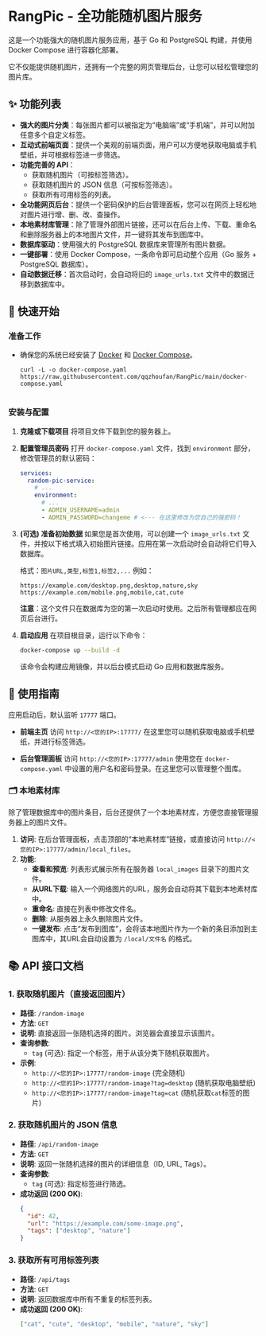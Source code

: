 # RangPic - 全功能随机图片服务

这是一个功能强大的随机图片服务应用，基于 Go 和 PostgreSQL 构建，并使用 Docker Compose 进行容器化部署。

它不仅能提供随机图片，还拥有一个完整的网页管理后台，让您可以轻松管理您的图片库。

## ✨ 功能列表

- **强大的图片分类**：每张图片都可以被指定为“电脑端”或“手机端”，并可以附加任意多个自定义标签。
- **互动式前端页面**：提供一个美观的前端页面，用户可以方便地获取电脑或手机壁纸，并可根据标签进一步筛选。
- **功能完善的 API**：
  - 获取随机图片（可按标签筛选）。
  - 获取随机图片的 JSON 信息（可按标签筛选）。
  - 获取所有可用标签的列表。
- **全功能网页后台**：提供一个密码保护的后台管理面板，您可以在网页上轻松地对图片进行增、删、改、查操作。
- **本地素材库管理**：除了管理外部图片链接，还可以在后台上传、下载、重命名和删除服务器上的本地图片文件，并一键将其发布到图库中。
- **数据库驱动**：使用强大的 PostgreSQL 数据库来管理所有图片数据。
- **一键部署**：使用 Docker Compose，一条命令即可启动整个应用（Go 服务 + PostgreSQL 数据库）。
- **自动数据迁移**：首次启动时，会自动将旧的 `image_urls.txt` 文件中的数据迁移到数据库中。

## 🚀 快速开始

### 准备工作

- 确保您的系统已经安装了 [Docker](https://www.docker.com/) 和 [Docker Compose](https://docs.docker.com/compose/install/)。
  ```
  curl -L -o docker-compose.yaml https://raw.githubusercontent.com/qqzhoufan/RangPic/main/docker-compose.yaml 


### 安装与配置

1.  **克隆或下载项目**
    将项目文件下载到您的服务器上。

2.  **配置管理员密码**
    打开 `docker-compose.yaml` 文件，找到 `environment` 部分，修改管理员的默认密码：

    ```yaml
    services:
      random-pic-service:
        # ...
        environment:
          # ...
          - ADMIN_USERNAME=admin
          - ADMIN_PASSWORD=changeme # <--- 在这里修改为您自己的强密码！
    ```

3.  **(可选) 准备初始数据**
    如果您是首次使用，可以创建一个 `image_urls.txt` 文件，并按以下格式填入初始图片链接。应用在第一次启动时会自动将它们导入数据库。

    格式：`图片URL,类型,标签1,标签2,...`
    例如：
    ```
    https://example.com/desktop.png,desktop,nature,sky
    https://example.com/mobile.png,mobile,cat,cute
    ```
    **注意**：这个文件只在数据库为空的第一次启动时使用。之后所有管理都应在网页后台进行。

4.  **启动应用**
    在项目根目录，运行以下命令：

    ```bash
    docker-compose up --build -d
    ```
    该命令会构建应用镜像，并以后台模式启动 Go 应用和数据库服务。

## 📖 使用指南

应用启动后，默认监听 `17777` 端口。

- **前端主页**
  访问 `http://<您的IP>:17777/`
  在这里您可以随机获取电脑或手机壁纸，并进行标签筛选。

- **后台管理面板**
  访问 `http://<您的IP>:17777/admin`
  使用您在 `docker-compose.yaml` 中设置的用户名和密码登录。在这里您可以管理整个图库。

### 🗂️ 本地素材库

除了管理数据库中的图片条目，后台还提供了一个本地素材库，方便您直接管理服务器上的图片文件。

1.  **访问**: 在后台管理面板，点击顶部的“本地素材库”链接，或直接访问 `http://<您的IP>:17777/admin/local_files`。
2.  **功能**:
    *   **查看和预览**: 列表形式展示所有在服务器 `local_images` 目录下的图片文件。
    *   **从URL下载**: 输入一个网络图片的URL，服务会自动将其下载到本地素材库中。
    *   **重命名**: 直接在列表中修改文件名。
    *   **删除**: 从服务器上永久删除图片文件。
    *   **一键发布**: 点击“发布到图库”，会将该本地图片作为一个新的条目添加到主图库中，其URL会自动设置为 `/local/文件名` 的格式。

## 📚 API 接口文档

### 1. 获取随机图片（直接返回图片）

- **路径**: `/random-image`
- **方法**: `GET`
- **说明**: 直接返回一张随机选择的图片。浏览器会直接显示该图片。
- **查询参数**:
  - `tag` (可选): 指定一个标签，用于从该分类下随机获取图片。
- **示例**:
  - `http://<您的IP>:17777/random-image` (完全随机)
  - `http://<您的IP>:17777/random-image?tag=desktop` (随机获取电脑壁纸)
  - `http://<您的IP>:17777/random-image?tag=cat` (随机获取`cat`标签的图片)

### 2. 获取随机图片的 JSON 信息

- **路径**: `/api/random-image`
- **方法**: `GET`
- **说明**: 返回一张随机选择的图片的详细信息（ID, URL, Tags）。
- **查询参数**:
  - `tag` (可选): 指定标签进行筛选。
- **成功返回 (200 OK)**:
  ```json
  {
    "id": 42,
    "url": "https://example.com/some-image.png",
    "tags": ["desktop", "nature"]
  }
  ```

### 3. 获取所有可用标签列表

- **路径**: `/api/tags`
- **方法**: `GET`
- **说明**: 返回数据库中所有不重复的标签列表。
- **成功返回 (200 OK)**:
  ```json
  ["cat", "cute", "desktop", "mobile", "nature", "sky"]
  ```
